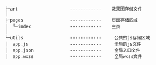       ├─art                    ------------    效果图存储文件
      │      
      ├─pages                  ------------    页面存储区域
      │  └─index               ------------    主页
      │          
      └─utils                  ------------     公共的js存储区域
      │  app.js                ------------     全局的js文件
      │  app.json              ------------     全局入口文件
      │  app.wxss              ------------     全局wxss文件
